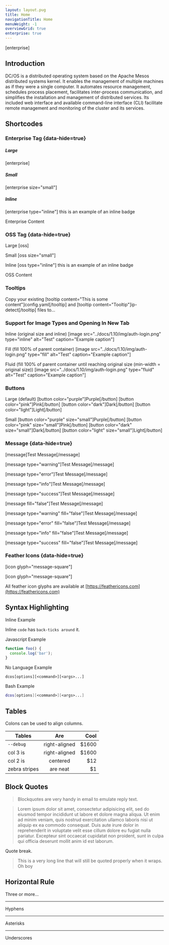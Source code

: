 ```yaml
---
layout: layout.pug
title: Home
navigationTitle: Home
menuWeight: -1
overviewGrid: true
enterprise: true
---
```


[enterprise]

## Introduction

DC/OS is a distributed operating system based on the Apache Mesos distributed systems kernel. It enables the management of multiple machines as if they were a single computer. It automates resource management, schedules process placement, facilitates inter-process communication, and simplifies the installation and management of distributed services. Its included web interface and available command-line interface (CLI) facilitate remote management and monitoring of the cluster and its services.

## Shortcodes

### Enterprise Tag {data-hide=true}
##### Large
[enterprise]

##### Small
[enterprise size="small"]

##### Inline
[enterprise type="inline"] this is an example of an inline badge

Enterprise Content

### OSS Tag {data-hide=true}

Large
[oss]

Small
[oss size="small"]

Inline
[oss type="inline"] this is an example of an inline badge

OSS Content

### Tooltips

Copy your existing [tooltip content="This is some content"]config.yaml[/tooltip] and [tooltip content="Tooltip"]ip-detect[/tooltip] files to...
### Support for Image Types and Opening In New Tab

Inline (original size and inline)
[image src="../docs/1.10/img/auth-login.png" type="inline" alt="Test" caption="Example caption"]

Fill (fill 100% of parent container)
[image src="../docs/1.10/img/auth-login.png" type="fill" alt="Test" caption="Example caption"]

Fluid (fill 100% of parent container until reaching original size (min-width = original size))
[image src="../docs/1.10/img/auth-login.png" type="fluid" alt="Test" caption="Example caption"]


### Buttons

Large (default)
[button color="purple"]Purple[/button]
[button color="pink"]Pink[/button]
[button color="dark"]Dark[/button]
[button color="light"]Light[/button]

Small
[button color="purple" size="small"]Purple[/button]
[button color="pink" size="small"]Pink[/button]
[button color="dark" size="small"]Dark[/button]
[button color="light" size="small"]Light[/button]
### Message {data-hide=true}

[message]Test Message[/message]

[message  type="warning"]Test Message[/message]

[message  type="error"]Test Message[/message]

[message  type="info"]Test Message[/message]

[message  type="success"]Test Message[/message]

[message fill="false"]Test Message[/message]

[message  type="warning" fill="false"]Test Message[/message]

[message  type="error" fill="false"]Test Message[/message]

[message  type="info" fill="false"]Test Message[/message]

[message  type="success" fill="false"]Test Message[/message]

### Feather Icons {data-hide=true}

[icon glyph="message-square"]

[icon&nbsp;glyph="message-square"]

All feather icon glyphs are available at [https://feathericons.com](https://feathericons.com)

## Syntax Highlighting

Inline Example

Inline `code` has `back-ticks around` it.

Javascript Example

```javascript
function foo() {
  console.log('bar');
}
```

No Language Example

```
dcos[options][<command>][<args>...]
```

Bash Example

```bash
dcos[options][<command>][<args>...]
```

## Tables

Colons can be used to align columns.

| Tables         | Are           | Cool  |
| -------------- |:-------------:| -----:|
| `--debug`      | right-aligned | $1600 |
| col 3 is       | right-aligned | $1600 |
| col 2 is       | centered      |   $12 |
| zebra stripes  | are neat      |    $1 |


## Block Quotes

> Blockquotes are very handy in email to emulate reply text.

> Lorem ipsum dolor sit amet, consectetur adipisicing elit, sed do eiusmod
> tempor incididunt ut labore et dolore magna aliqua. Ut enim ad minim veniam,
> quis nostrud exercitation ullamco laboris nisi ut aliquip ex ea commodo
> consequat. Duis aute irure dolor in reprehenderit in voluptate velit esse
> cillum dolore eu fugiat nulla pariatur. Excepteur sint occaecat cupidatat non
> proident, sunt in culpa qui officia deserunt mollit anim id est laborum.

Quote break.

> This is a very long line that will still be quoted properly when it wraps. Oh boy

## Horizontal Rule

Three or more...

---

Hyphens

***

Asterisks

___

Underscores
